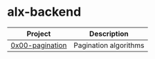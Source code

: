 # alx-backend

| Project | Description |
| ------- | ----------- |
|[0x00-pagination](./0x00-pagination) | Pagination algorithms |
